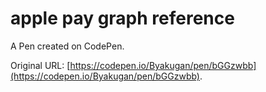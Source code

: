 # apple pay graph reference

A Pen created on CodePen.

Original URL: [https://codepen.io/Byakugan/pen/bGGzwbb](https://codepen.io/Byakugan/pen/bGGzwbb).

